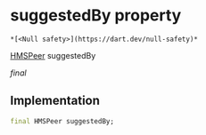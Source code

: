


# suggestedBy property




    *[<Null safety>](https://dart.dev/null-safety)*


[HMSPeer](../../model_hms_peer/HMSPeer-class.md) suggestedBy
  
_final_






## Implementation

```dart
final HMSPeer suggestedBy;


```







